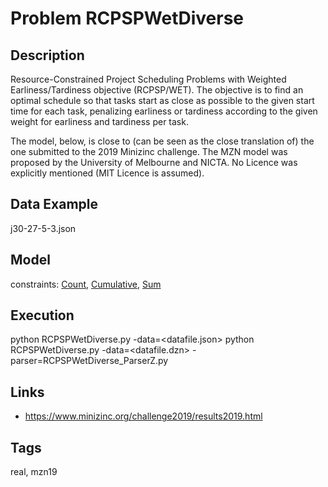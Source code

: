 # Problem RCPSPWetDiverse
## Description
Resource-Constrained Project Scheduling Problems with Weighted Earliness/Tardiness objective (RCPSP/WET).
The objective is to find an optimal schedule so that tasks start as close as possible to the given start time for each task,
penalizing earliness or tardiness according to the given weight for earliness and tardiness per task.

The model, below, is close to (can be seen as the close translation of) the one submitted to the 2019 Minizinc challenge.
The MZN model was proposed by the University of Melbourne and NICTA.
No Licence was explicitly mentioned (MIT Licence is assumed).

## Data Example
  j30-27-5-3.json

## Model
  constraints: [Count](http://pycsp.org/documentation/constraints/Count), [Cumulative](http://pycsp.org/documentation/constraints/Cumulative), [Sum](http://pycsp.org/documentation/constraints/Sum)

## Execution
  python RCPSPWetDiverse.py -data=<datafile.json>
  python RCPSPWetDiverse.py -data=<datafile.dzn> -parser=RCPSPWetDiverse_ParserZ.py

## Links
  - https://www.minizinc.org/challenge2019/results2019.html

## Tags
  real, mzn19
